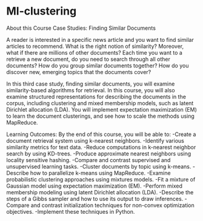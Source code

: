 # Ml-clustering

About this Course
Case Studies: Finding Similar Documents

A reader is interested in a specific news article and you want to find similar articles to recommend.  What is the right notion of similarity?  Moreover, what if there are millions of other documents?  Each time you want to a retrieve a new document, do you need to search through all other documents?  How do you group similar documents together?  How do you discover new, emerging topics that the documents cover?   

In this third case study, finding similar documents, you will examine similarity-based algorithms for retrieval.  In this course, you will also examine structured representations for describing the documents in the corpus, including clustering and mixed membership models, such as latent Dirichlet allocation (LDA).  You will implement expectation maximization (EM) to learn the document clusterings, and see how to scale the methods using MapReduce.

Learning Outcomes:  By the end of this course, you will be able to:
   -Create a document retrieval system using k-nearest neighbors.
   -Identify various similarity metrics for text data.
   -Reduce computations in k-nearest neighbor search by using KD-trees.
   -Produce approximate nearest neighbors using locality sensitive hashing.
   -Compare and contrast supervised and unsupervised learning tasks.
   -Cluster documents by topic using k-means.
   -Describe how to parallelize k-means using MapReduce.
   -Examine probabilistic clustering approaches using mixtures models.
   -Fit a mixture of Gaussian model using expectation maximization (EM).
   -Perform mixed membership modeling using latent Dirichlet allocation (LDA).
   -Describe the steps of a Gibbs sampler and how to use its output to draw inferences.
   -Compare and contrast initialization techniques for non-convex optimization objectives.
   -Implement these techniques in Python.
